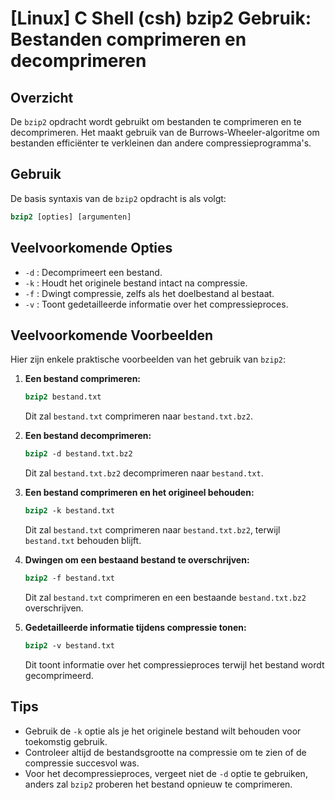 # [Linux] C Shell (csh) bzip2 Gebruik: Bestanden comprimeren en decomprimeren

## Overzicht
De `bzip2` opdracht wordt gebruikt om bestanden te comprimeren en te decomprimeren. Het maakt gebruik van de Burrows-Wheeler-algoritme om bestanden efficiënter te verkleinen dan andere compressieprogramma's.

## Gebruik
De basis syntaxis van de `bzip2` opdracht is als volgt:

```csh
bzip2 [opties] [argumenten]
```

## Veelvoorkomende Opties
- `-d` : Decomprimeert een bestand.
- `-k` : Houdt het originele bestand intact na compressie.
- `-f` : Dwingt compressie, zelfs als het doelbestand al bestaat.
- `-v` : Toont gedetailleerde informatie over het compressieproces.

## Veelvoorkomende Voorbeelden
Hier zijn enkele praktische voorbeelden van het gebruik van `bzip2`:

1. **Een bestand comprimeren:**
   ```csh
   bzip2 bestand.txt
   ```
   Dit zal `bestand.txt` comprimeren naar `bestand.txt.bz2`.

2. **Een bestand decomprimeren:**
   ```csh
   bzip2 -d bestand.txt.bz2
   ```
   Dit zal `bestand.txt.bz2` decomprimeren naar `bestand.txt`.

3. **Een bestand comprimeren en het origineel behouden:**
   ```csh
   bzip2 -k bestand.txt
   ```
   Dit zal `bestand.txt` comprimeren naar `bestand.txt.bz2`, terwijl `bestand.txt` behouden blijft.

4. **Dwingen om een bestaand bestand te overschrijven:**
   ```csh
   bzip2 -f bestand.txt
   ```
   Dit zal `bestand.txt` comprimeren en een bestaande `bestand.txt.bz2` overschrijven.

5. **Gedetailleerde informatie tijdens compressie tonen:**
   ```csh
   bzip2 -v bestand.txt
   ```
   Dit toont informatie over het compressieproces terwijl het bestand wordt gecomprimeerd.

## Tips
- Gebruik de `-k` optie als je het originele bestand wilt behouden voor toekomstig gebruik.
- Controleer altijd de bestandsgrootte na compressie om te zien of de compressie succesvol was.
- Voor het decompressieproces, vergeet niet de `-d` optie te gebruiken, anders zal `bzip2` proberen het bestand opnieuw te comprimeren.